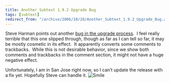```yaml
---
title: Another Subtext 1.9.2 Upgrade Bug
tags: [subtext]
redirect_from: "/archive/2006/10/28/Another_Subtext_1.9.2_Upgrade_Bug.aspx/"
---
```


Steve Harman points out another [bug in the upgrade
process](http://stevenharman.net/blog/archive/2006/10/29/Subtext_1.9.2__Upgrade_Bug.aspx). 
I feel really terrible that this one slipped through, though as far as I
can tell so far, it may be mostly cosmetic in its effect.  It apparently
converts some comments to trackbacks.  While this is not desirable
behavior, since we show both comments and trackbacks in the comment
section, it might not have a huge negative effect.

Unfortunately, I am in San Jose right now, so I can’t update the release
with a fix yet. Hopefully Steve can handle it.
![Smile](https://haacked.com/Images/emotions/smiley-smile.gif)

